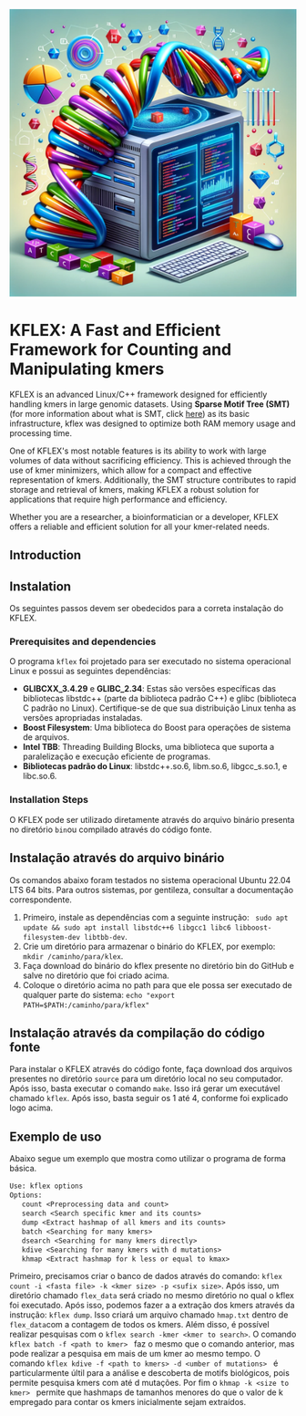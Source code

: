 ![kflex](https://github.com/jadermcg/kflex/blob/4812a42c994811125cb2acc704c88c3b1096222f/logo.png)
# KFLEX: A Fast and Efficient Framework for Counting and Manipulating kmers
KFLEX is an advanced Linux/C++ framework designed for efficiently handling kmers in large genomic datasets. Using **Sparse Motif Tree (SMT)** (for more information about what is SMT, click [here](https://github.com/jadermcg/smt)) as its basic infrastructure, kflex was designed to optimize both RAM memory usage and processing time.

One of KFLEX's most notable features is its ability to work with large volumes of data without sacrificing efficiency. This is achieved through the use of kmer minimizers, which allow for a compact and effective representation of kmers. Additionally, the SMT structure contributes to rapid storage and retrieval of kmers, making KFLEX a robust solution for applications that require high performance and efficiency.

Whether you are a researcher, a bioinformatician or a developer, KFLEX offers a reliable and efficient solution for all your kmer-related needs.

## Introduction

## Instalation
Os seguintes passos devem ser obedecidos para a correta instalação do KFLEX.

### Prerequisites and dependencies
O programa `kflex` foi projetado para ser executado no sistema operacional Linux e possui as seguintes dependências:

- **GLIBCXX_3.4.29** e **GLIBC_2.34**: Estas são versões específicas das bibliotecas libstdc++ (parte da biblioteca padrão C++) e glibc (biblioteca C padrão no Linux). Certifique-se de que sua distribuição Linux tenha as versões apropriadas instaladas.
- **Boost Filesystem**: Uma biblioteca do Boost para operações de sistema de arquivos.
- **Intel TBB**: Threading Building Blocks, uma biblioteca que suporta a paralelização e execução eficiente de programas.
- **Bibliotecas padrão do Linux**: libstdc++.so.6, libm.so.6, libgcc_s.so.1, e libc.so.6.

### Installation Steps
O KFLEX pode ser utilizado diretamente através do arquivo binário presenta no diretório ```bin```ou compilado através do código fonte.

## Instalação através do arquivo binário
Os comandos abaixo foram testados no sistema operacional Ubuntu 22.04 LTS 64 bits. Para outros sistemas, por gentileza, consultar a documentação correspondente.
1) Primeiro, instale as dependências com a seguinte instrução: ``` sudo apt update && sudo apt install libstdc++6 libgcc1 libc6 libboost-filesystem-dev libtbb-dev```.
2) Crie um diretório para armazenar o binário do KFLEX, por exemplo: ```mkdir /caminho/para/klex```.
3) Faça download do binário do kflex presente no diretório bin do GitHub e salve no diretório que foi criado acima.
4) Coloque o diretório acima no path para que ele possa ser executado de qualquer parte do sistema: ``` echo "export PATH=$PATH:/caminho/para/kflex" ```
  
## Instalação através da compilação do código fonte
Para instalar o KFLEX através do código fonte, faça download dos arquivos presentes no diretório ```source``` para um diretório local no seu computador. Após isso, basta executar o comando ``` make ```. Isso irá gerar um executável chamado ```kflex```. Após isso, basta seguir os 1 até 4, conforme foi explicado logo acima.

## Exemplo de uso
Abaixo segue um exemplo que mostra como utilizar o programa de forma básica.

```
Use: kflex options
Options: 
   count <Preprocessing data and count>
   search <Search specific kmer and its counts>
   dump <Extract hashmap of all kmers and its counts>
   batch <Searching for many kmers>
   dsearch <Searching for many kmers directly>
   kdive <Searching for many kmers with d mutations>
   khmap <Extract hashmap for k less or equal to kmax>
```

Primeiro, precisamos criar o banco de dados através do comando: ``` kflex count -i <fasta file> -k <kmer size> -p <sufix size> ```.
Após isso, um diretório chamado ``` flex_data ``` será criado no mesmo diretório no qual o kflex foi executado. Após isso, podemos fazer a a extração dos kmers através da instrução: ``` kflex dump ```. Isso criará um arquivo chamado ```hmap.txt``` dentro de ```flex_data```com a contagem de todos os kmers. Além disso, é possível realizar pesquisas com o ``` kflex search -kmer <kmer to search> ```. O comando ```kflex batch -f <path to kmer> ``` faz o mesmo que o comando anterior, mas pode realizar a pesquisa em mais de um kmer ao mesmo tempo. O comando ``` kflex kdive -f <path to kmers> -d <umber of mutations>  ``` é particularmente últil para a análise e descoberta de motifs biológicos, pois permite pesquisa kmers com até d mutações. Por fim o ```khmap -k <size to kmer> ``` permite que hashmaps de tamanhos menores do que o valor de k empregado para contar os kmers inicialmente sejam extraídos.
